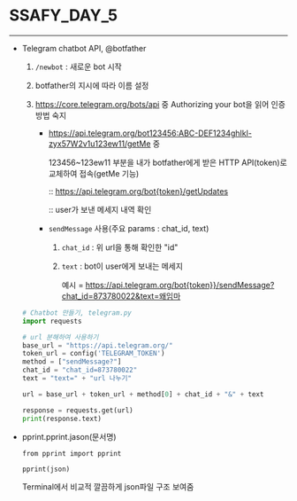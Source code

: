 # SSAFY_DAY_5

---

- Telegram chatbot API, @botfather

  1. `/newbot` : 새로운 bot 시작

  2. botfather의 지시에 따라 이름 설정

  3. https://core.telegram.org/bots/api 중 Authorizing your bot을 읽어 인증 방법 숙지

     - https://api.telegram.org/bot123456:ABC-DEF1234ghIkl-zyx57W2v1u123ew11/getMe 중

       123456~123ew11 부분을 내가 botfather에게 받은 HTTP API(token)로 교체하여 접속(getMe 기능)

       :: https://api.telegram.org/bot{token}/getUpdates

       :: user가 보낸 메세지 내역 확인

     - `sendMessage` 사용(주요 params : chat_id, text)

       1. `chat_id` : 위 url을 통해 확인한 "id"

       2. `text` : bot이 user에게 보내는 메세지

          예시 = https://api.telegram.org/bot{token}}/sendMessage?chat_id=873780022&text=왜임마

  ```python
  # Chatbot 만들기, telegram.py
  import requests
  
  # url 분해하여 사용하기
  base_url = "https://api.telegram.org/"
  token_url = config('TELEGRAM_TOKEN')
  method = ["sendMessage?"]
  chat_id = "chat_id=873780022"
  text = "text=" + "url 나누기"
  
  url = base_url + token_url + method[0] + chat_id + "&" + text
  
  response = requests.get(url)
  print(response.text)
  ```

- pprint.pprint.jason(문서명)

  `from pprint import pprint`

  `pprint(json)`

  Terminal에서 비교적 깔끔하게 json파일 구조 보여줌